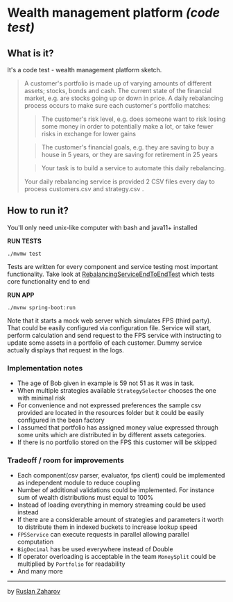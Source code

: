 
Wealth management platform _(code test)_
===========================

## What is it?

It's a code test - wealth management platform sketch.

> A customer's portfolio is made up of varying amounts of different assets; stocks, bonds and cash.
> The current state of the financial market, e.g. are stocks going up or down in price. A daily rebalancing
process occurs to make sure each customer's portfolio matches:
>> The customer's risk level, e.g. does someone want to risk losing some money in order to potentially make a lot, or take fewer risks in exchange for lower gains
>
>> The customer's financial goals, e.g. they are saving to buy a house in 5 years, or they are saving for retirement in 25 years
>
>> Your task is to build a service to automate this daily rebalancing.
>
> Your daily rebalancing service is provided 2 CSV files every day to process customers.csv and strategy.csv .

## How to run it?

You'll only need unix-like computer with bash and java11+ installed

**RUN TESTS**

`./mvmw test`

Tests are written for every component and service testing most important functionality. 
Take look at [RebalancingServiceEndToEndTest](src/test/kotlin/vc/rux/codetest/wmp/services/RebalancingServiceEndToEndTest.kt)
which tests core functionality end to end 

**RUN APP**

`./mvnw spring-boot:run`

Note that it starts a mock web server which simulates FPS (third party). That could be easily configured via configuration file.
Service will start, perform calculation and send request to the FPS service with instructing to update some assets
in a portfolio of each customer. Dummy service actually displays that request in the logs.


### Implementation notes

* The age of Bob given in example is 59 not 51 as it was in task.
* When multiple strategies available `StrategySelector` chooses the one with minimal risk 
* For convenience and not expressed preferences the sample csv provided are located in the resources folder but it could be easily configured in the bean factory
* I assumed that portfolio has assigned money value expressed through some units which are distributed in by different assets categories.
* If there is no portfolio stored on the FPS this customer will be skipped

### Tradeoff / room for improvements

* Each component(csv parser, evaluator, fps client) could be implemented as independent module to reduce coupling
* Number of additional validations could be implemented. For instance sum of wealth distributions must equal to 100%
* Instead of loading everything in memory streaming could be used instead
* If there are a considerable amount of strategies and parameters it worth to distribute them in indexed buckets to increase lookup speed
* `FPSService` can execute requests in parallel allowing parallel computation
* `BigDecimal` has be used everywhere instead of Double
* If operator overloading is acceptable in the team `MoneySplit` could be multiplied by `Portfolio` for readability
* And many more


-----------

by [Ruslan Zaharov](https://rux.vc)

  